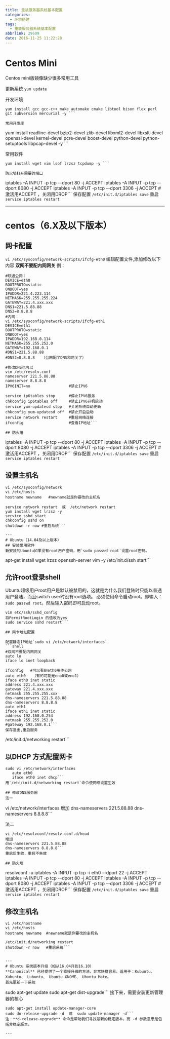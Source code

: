 ```yaml
---
title: 重装服务器系统基本配置
categories:
  - 环境搭建
tags:
  - 重装服务器系统基本配置
abbrlink: 29609
date: 2016-11-25 11:22:28
---
```


# Centos Mini
Centos mini版镜像缺少很多常用工具

更新系统 
`yum update `

开发环境 
```
yum install gcc gcc-c++ make automake cmake libtool bison flex perl git subversion mercurial -y ```

常用开发库 
```
yum install readline-devel bzip2-devel zlib-devel libxml2-devel libxslt-devel openssl-devel kernel-devel pcre-devel boost-devel python-devel python-setuptools libpcap-devel -y ```

常用软件 
```
yum install wget vim lsof lrzsz tcpdump -y ```

防火墙打开需要的端口 
```
iptables -A INPUT -p tcp --dport 80 -j ACCEPT
iptables -A INPUT -p tcp --dport 8080 -j ACCEPT 
iptables -A INPUT -p tcp --dport 3306 -j ACCEPT  #激活用ACCEPT ，关闭用DROP```
保存配置
`/etc/init.d/iptables save`
重启
`service iptables restart`

---
# centos（6.X及以下版本）
## 网卡配置
`vi /etc/sysconfig/network-scripts/ifcfg-eth0` 编辑配置文件,添加修改以下内容
**双网不要配内网网关**
例：
```
#联通公网：
DEVICE=eth0
BOOTPROTO=static
ONBOOT=yes
IPADDR=221.4.223.114
NETMASK=255.255.255.224  
GATEWAY=221.4.xxx.xxx
DNS1=221.5.88.88
DNS2=8.8.8.8
#内网：
vi /etc/sysconfig/network-scripts/ifcfg-eth1
DEVICE=eth1
BOOTPROTO=static
ONBOOT=yes
IPADDR=192.168.0.114
NETMASK=255.255.252.0  
GATEWAY=192.168.0.1
#DNS1=221.5.88.88
#DNS2=8.8.8.8   （公网配了DNS和网关了）

#修改DNS也可以
vim /etc/resolv.conf
nameserver 221.5.88.88
nameserver 8.8.8.8
IPV6INIT=no                 #禁止IPV6

service ip6tables stop      #停止IPV6服务
chkconfig ip6tables off     #禁止IPV6开机启动
service yum-updatesd stop   #关闭系统自动更新
chkconfig yum-updatesd off  #禁止开启启动
service network restart     #重启网络连接
ifconfig                    #查看IP地址```

## 防火墙
```
iptables -A INPUT -p tcp --dport 80 -j ACCEPT
iptables -A INPUT -p tcp --dport 8080 -j ACCEPT 
iptables -A INPUT -p tcp --dport 3306 -j ACCEPT  #激活用ACCEPT ，关闭用DROP```
保存配置
`/etc/init.d/iptables save`
重启
`service iptables restart`

## 设置主机名
```
vi /etc/sysconfig/network
vi /etc/hosts
hostname newname   #newname就是你要改的主机名

service network restart  或  /etc/network restart
yum install wget lrzsz -y
service sshd start
chkconfig sshd on
shutdown -r now #重启系统```

---
# Ubuntu（14.04及以上版本）
## 安装常用软件
新安装的Ubuntu如果没有root用户密码，用`sudo passwd root`设置root密码。
```
apt-get install wget lrzsz openssh-server vim -y
/etc/init.d/ssh start```

## 允许root登录shell
Ubuntu超级用户root用户是默认被禁用的，这就是为什么我们登陆时只能以普通用户登陆，而且switch user时没有root选项。
必须使用命令启动root。即输入：`sudo passwd root`。然后输入密码即可启动root。
```
vim etc/ssh/sshd_config
将PermitRootLogin 的值改为yes
sudo service sshd restart```

## 网卡地址配置

配置静态IP地址`sudo vi /etc/network/interfaces`
```shell
#双网不要配内网网关
auto lo
iface lo inet loopback

ifconfig   #可以看到eth0用作公网
auto eth0   （有的可能是eno0或eno1）
iface eth0 inet static
address 221.4.xxx.xxx
gateway 221.4.xxx.xxx
netmask 255.255.255.xxx
dns-nameservers 221.5.88.88
dns-nameservers 8.8.8.8
auto eth1
iface eth1 inet static
address 192.168.0.254
netmask 255.255.252.0
#gateway 192.168.0.1```
保存退出,重启服务
```
/etc/init.d/networking restart```

## 以DHCP 方式配置网卡
```
sudo vi /etc/network/interfaces
   auto eth0
   iface eth0 inet dhcp```
用`/etc/init.d/networking restart`命令使网络设置生效

## 修改DNS服务器
法一
```
vi /etc/network/interfaces
增加
dns-nameservers 221.5.88.88
dns-nameservers 8.8.8.8```

法二
```
vi /etc/resolvconf/resolv.conf.d/head
增加
dns-nameservers 221.5.88.88
dns-nameservers 8.8.8.8```
重启后生效，重启不失效

## 防火墙
```
resolvconf -u
iptables -A INPUT -p tcp -i eth0 --dport 22 -j ACCEPT
iptables -A INPUT -p tcp --dport 80 -j ACCEPT
iptables -A INPUT -p tcp --dport 8080 -j ACCEPT 
iptables -A INPUT -p tcp --dport 3306 -j ACCEPT  #激活用ACCEPT ，关闭用DROP```
保存配置
`/etc/init.d/iptables save`
重启
`service iptables restart`

## 修改主机名
```
vi /etc/hostname
vi /etc/hosts
hostname newname  #newname就是你要改的主机名

/etc/init.d/networking restart
shutdown -r now   #重启系统```


---
# Ubuntu 系统版本升级（如从16.04升到16.10）
**Canonical** 已经提供了一个直接升级的方法，非常快捷容易。适用于：Kubuntu、 Xubuntu、 Lubuntu、 Ubuntu GNOME、 Ubuntu Mate。
首先更新一下系统
```
sudo apt-get update
sudo apt-get dist-upgrade```
接下来，需要安装更新管理器的核心
```
sudo apt-get install update-manager-core  
sudo do-release-upgrade -d  或  sudo update-manager -d```
注：**d-release-upgrade** 命令是帮助我们寻找最新的稳定版本，而 -d 参数意思是包括非稳定版本。

---